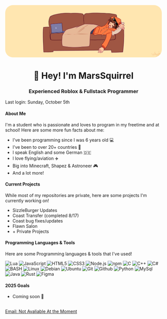 <img src="/images/banner.jpg" style="border-radius: 25px;"/>

<h1 align="center">👋 Hey! I'm MarsSquirrel</h1>
<h3 align=center>Experienced Roblox & Fullstack Programmer</h3>

Last login: Sunday, October 5th

<h4>About Me</h4>
I'm a student who is passionate and loves to program in my freetime and at school! Here are some more fun facts about me:
<br>
<ul>
    <li>I've been programming since I was 6 years old 💻</li>
    <li>I've been to over 20+ countries 🚀</li>
    <li>I speak English and some German 🇩🇪</li>
    <li>I love flying/aviation ✈️</li>
    <li>Big into Minecraft, Shapez & Astroneer 🎮</li>
    <li>And a lot more!</li>
</ul>

<h4>Current Projects</h4>
While most of my repositories are private, here are some projects I'm currently working on!
<ul>
    <li>SizzleBurger Updates</li>
    <li>Coast Transfer (completed 8/17)</li>
    <li>Coast bug fixes/updates</li>
    <li>Flawn Salon</li>
    <li>+ Private Projects</li>
</ul>
<h4>Programming Languages & Tools</h4>
Here are some Programming languages & tools that I've used!
<p align="left">
    <img src="https://cdn.worldvectorlogo.com/logos/lua-5.svg" alt="Lua" width="40" height="40"/>
    <img src="https://cdn.worldvectorlogo.com/logos/logo-javascript.svg" alt="JavaScript" width="40" height="40"/>
    <img src="https://cdn.worldvectorlogo.com/logos/html-1.svg" alt="HTML5" width="40" height="40"/>
    <img src="https://cdn.worldvectorlogo.com/logos/css-3.svg" alt="CSS3" width="40" height="40"/>
    <img src="https://cdn.worldvectorlogo.com/logos/nodejs-icon.svg" alt="Node.js" width="40" height="40"/>
    <img src="https://cdn.worldvectorlogo.com/logos/npm-square-red-1.svg" alt="npm" width="40" height="40"/>
    <img src="https://cdn.worldvectorlogo.com/logos/c-1.svg" alt="C" width="40" height="40"/>
    <img src="https://cdn.worldvectorlogo.com/logos/c.svg" alt="C++" width="40" height="40"/>
    <img src="https://cdn.worldvectorlogo.com/logos/c--4.svg" alt="C#" width="40" height="40"/>
    <img src="https://cdn.worldvectorlogo.com/logos/bash-2.svg" alt="BASH" width="40" height="40"/>
    <img src="https://cdn.worldvectorlogo.com/logos/linux-tux.svg" alt="Linux" width="40" height="40"/>
    <img src="https://cdn.worldvectorlogo.com/logos/debian-2.svg" alt="Debian" width="40" height="40"/>
    <img src="https://cdn.worldvectorlogo.com/logos/ubuntu-4.svg" alt="Ubuntu" width="40" height="40"/>
    <img src="https://cdn.worldvectorlogo.com/logos/git-icon.svg" alt="Git" width="40" height="40"/>
    <img src="https://cdn.worldvectorlogo.com/logos/github-icon-1.svg" alt="Github" width="40" height="40"/>
    <img src="https://cdn.worldvectorlogo.com/logos/python-5.svg" alt="Python" width="40" height="40"/>
    <img src="https://cdn.worldvectorlogo.com/logos/mysql-logo-pure.svg" alt="MySql" width="40" height="40"/>
    <img src="https://cdn.worldvectorlogo.com/logos/java-14.svg" alt="Java" width="40" height="40"/>
    <img src="https://cdn.worldvectorlogo.com/logos/rust.svg" alt="Rust" width="40" height="40"/>
    <img src="https://cdn.worldvectorlogo.com/logos/figma-icon.svg" alt="Figma" width="40" height="40"/>
</p>
<h4>2025 Goals</h4>
<ul>
    <li>Coming soon 👀</li>
</ul>

<br>

<a href="#">
    Email: Not Avaliable At the Moment
</a>

